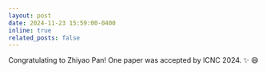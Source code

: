 ```yaml
---
layout: post
date: 2024-11-23 15:59:00-0400
inline: true
related_posts: false
---
```


Congratulating to Zhiyao Pan! One paper was accepted by ICNC 2024. :sparkles: :smile:
